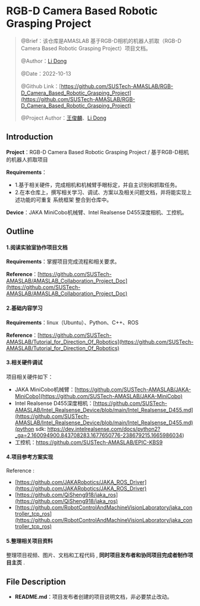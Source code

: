 # RGB-D Camera Based Robotic Grasping Project

> @Brief：该仓库是AMASLAB 基于RGB-D相机的机器人抓取（RGB-D Camera Based Robotic Grasping Project）项目文档。
>
> @Author：[Li Dong](https://github.com/DoongLi)
>
> @Date：2022-10-13
>
> @Github Link：[https://github.com/SUSTech-AMASLAB/RGB-D_Camera_Based_Robotic_Grasping_Project](https://github.com/SUSTech-AMASLAB/RGB-D_Camera_Based_Robotic_Grasping_Project)
>
> @Project Author：[王俊麟](https://github.com/HenryWJL)、[Li Dong](https://github.com/DoongLi)

## Introduction

**Project**：RGB-D Camera Based Robotic Grasping Project /   基于RGB-D相机的机器人抓取项目

 **Requirements**：

- 1.基于相关硬件，完成相机和机械臂手眼标定，并自主识别和抓取任务。
- 2.在本仓库上，撰写相关学习、调试、方案以及相关问题文档，并将能实现上述功能的可重复 系统框架 整合到仓库中。

**Device**：JAKA MiniCobo机械臂、Intel Realsense D455深度相机、工控机。

## Outline

#### 1.阅读实验室协作项目文档

**Requirements**：掌握项目完成流程和相关要求。

**Reference**：[https://github.com/SUSTech-AMASLAB/AMASLAB_Collaboration_Project_Doc](https://github.com/SUSTech-AMASLAB/AMASLAB_Collaboration_Project_Doc)

#### 2.基础内容学习

 **Requirements**：linux（Ubuntu）、Python、C++、ROS

**Reference**：[https://github.com/SUSTech-AMASLAB/Tutorial_for_Direction_Of_Robotics](https://github.com/SUSTech-AMASLAB/Tutorial_for_Direction_Of_Robotics)

#### 3.相关硬件调试

项目相关硬件如下：

- JAKA MiniCobo机械臂：[https://github.com/SUSTech-AMASLAB/JAKA-MiniCobo](https://github.com/SUSTech-AMASLAB/JAKA-MiniCobo)
- Intel Realsense D455深度相机：[https://github.com/SUSTech-AMASLAB/Intel_Realsense_Device/blob/main/Intel_Realsense_D455.md](https://github.com/SUSTech-AMASLAB/Intel_Realsense_Device/blob/main/Intel_Realsense_D455.md)(python sdk: https://dev.intelrealsense.com/docs/python2?_ga=2.160094900.843708283.1677650776-238679215.1665986034)
- 工控机：https://github.com/SUSTech-AMASLAB/EPIC-KBS9

#### 4.项目参考方案实现

Reference :

- [https://github.com/JAKARobotics/JAKA_ROS_Driver](https://github.com/JAKARobotics/JAKA_ROS_Driver)
- [https://github.com/QiSheng918/jaka_ros](https://github.com/QiSheng918/jaka_ros)
- [https://github.com/RobotControlAndMachineVisionLaboratory/jaka_controller_tcp_ros](https://github.com/RobotControlAndMachineVisionLaboratory/jaka_controller_tcp_ros)

#### 5.整理相关项目资料

整理项目视频、图片、文档和工程代码 , **同时项目发布者和协同项目完成者制作项目主页** . 

## File Description

- **README.md**：项目发布者创建的项目说明文档，非必要禁止改动。


